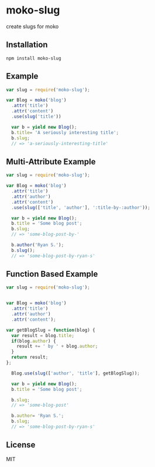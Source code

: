 # moko-slug

  create slugs for moko

## Installation

    npm install moko-slug

## Example

```js
var slug = require('moko-slug');

var Blog = moko('blog')
  .attr('title')
  .attr('content')
  .use(slug('title'))

  var b = yield new Blog();
  b.title= 'A seriously interesting title';
  b.slug;
  // => 'a-seriously-interesting-title'

```

## Multi-Attribute Example

```js
var slug = require('moko-slug');

var Blog = moko('blog')
  .attr('title')
  .attr('author')
  .attr('content')
  .use(slug(['title', 'author'], ':title-by-:author'));

  var b = yield new Blog();
  b.title = 'Some blog post';
  b.slug;
  // => 'some-blog-post-by-'

  b.author('Ryan S.');
  b.slug();
  // => 'some-blog-post-by-ryan-s'

```

## Function Based Example

```js
var slug = require('moko-slug');


var Blog = moko('blog')
  .attr('title')
  .attr('author')
  .attr('content');

var getBlogSlug = function(blog) {
  var result = blog.title;
  if(blog.author) {
    result += ' by ' + blog.author;
  }
  return result;
};

  Blog.use(slug(['author', 'title'], getBlogSlug));

  var b = yield new Blog();
  b.title = 'Some blog post';

  b.slug;
  // => 'some-blog-post'

  b.author= 'Ryan S.';
  b.slug;
  // => 'some-blog-post-by-ryan-s'

```


## License

  MIT
